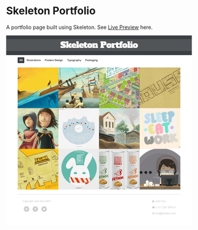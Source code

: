 # Skeleton Portfolio

A portfolio page built using Skeleton. See [Live Preview][1] here.

![Screenshot][2]

[1]: https://panteng.github.io/skeleton-portfolio/
[2]: https://raw.githubusercontent.com/panteng/skeleton-portfolio/master/screenshot.png
